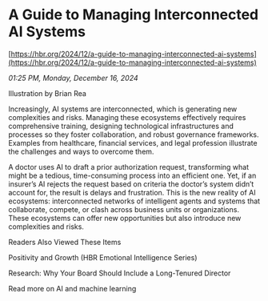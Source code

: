 # A Guide to Managing Interconnected AI Systems

[https://hbr.org/2024/12/a-guide-to-managing-interconnected-ai-systems](https://hbr.org/2024/12/a-guide-to-managing-interconnected-ai-systems)

*01:25 PM, Monday, December 16, 2024*

Illustration by Brian Rea

Increasingly, AI systems are interconnected, which is generating new complexities and risks. Managing these ecosystems effectively requires comprehensive training, designing technological infrastructures and processes so they foster collaboration, and robust governance frameworks. Examples from healthcare, financial services, and legal profession illustrate the challenges and ways to overcome them.

A doctor uses AI to draft a prior authorization request, transforming what might be a tedious, time-consuming process into an efficient one. Yet, if an insurer’s AI rejects the request based on criteria the doctor’s system didn’t account for, the result is delays and frustration. This is the new reality of AI ecosystems: interconnected networks of intelligent agents and systems that collaborate, compete, or clash across business units or organizations. These ecosystems can offer new opportunities but also introduce new complexities and risks.

Readers Also Viewed These Items

Positivity and Growth (HBR Emotional Intelligence Series)

Research: Why Your Board Should Include a Long-Tenured Director

Read more on AI and machine learning


